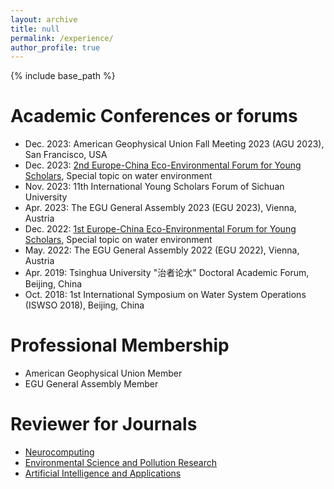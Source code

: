 ```yaml
---
layout: archive
title: null
permalink: /experience/
author_profile: true
---
```

{% include base_path %}
# Academic Conferences or forums
- Dec. 2023: American Geophysical Union Fall Meeting 2023 (AGU 2023), San Francisco, USA
- Dec. 2023: [2nd Europe-China Eco-Environmental Forum for Young Scholars](https://eu-cnees.com/english), Special topic on water environment
- Nov. 2023: 11th International Young Scholars Forum of Sichuan University
- Apr. 2023: The EGU General Assembly 2023 (EGU 2023), Vienna, Austria
- Dec. 2022: [1st Europe-China Eco-Environmental Forum for Young Scholars](https://eu-cnees.com/english), Special topic on water environment
- May. 2022: The EGU General Assembly 2022 (EGU 2022), Vienna, Austria
- Apr. 2019: Tsinghua University "治者论水" Doctoral Academic Forum, Beijing, China
- Oct. 2018: 1st International Symposium on Water System Operations (ISWSO 2018), Beijing, China

# Professional Membership
- American Geophysical Union Member
- EGU General Assembly Member

# Reviewer for Journals
- [Neurocomputing](www.elsevier.com/wps/find/journaldescription.cws_home/505628/description)
- [Environmental Science and Pollution Research](https://link-springer-com.tudelft.idm.oclc.org/journal/11356)
- [Artificial Intelligence and Applications](https://ojs.bonviewpress.com/index.php/AIA/index)


<!-- # Reviewer for Conferences -->


<!-- - Conference paper review: COTA -->



<!-- # Conference organization  -->


<!-- # Internship and project experience -->

